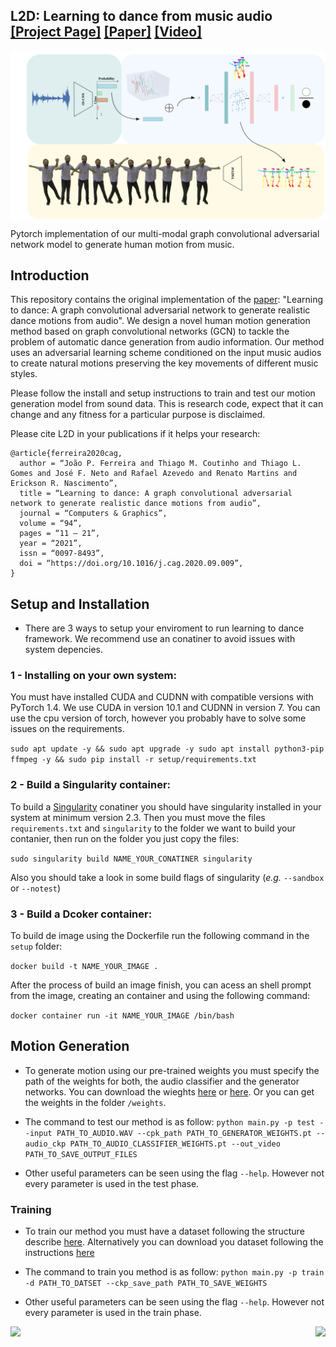 ## <b>L2D: Learning to dance from music audio</b> <br>[[Project Page]](https://www.verlab.dcc.ufmg.br/motion-analysis/cag2020/) [[Paper]](https://doi.org/10.1016/j.cag.2020.09.009) [[Video]](https://www.youtube.com/watch?v=fGDK6UkKzvA)

<img src='docs/assets/learning_to_dance.png' align="center" width=900 />

Pytorch implementation of our multi-modal graph convolutional adversarial network model to generate human motion from music.

## Introduction

This repository contains the original implementation of the [paper](https://doi.org/10.1016/j.cag.2020.09.009): "Learning to dance: A graph convolutional adversarial network to generate realistic dance motions from audio". We design a novel human motion generation method based on graph convolutional networks (GCN) to tackle the problem of automatic dance generation from audio information. Our method uses an adversarial learning scheme conditioned on the input music audios to create natural motions preserving the key movements of different music styles. 

Please follow the install and setup instructions to train and test our motion generation model from sound data. This is research code, expect that it can change and any fitness for a particular purpose is disclaimed.

Please cite L2D in your publications if it helps your research:

```
@article{ferreira2020cag,
  author = “João P. Ferreira and Thiago M. Coutinho and Thiago L. Gomes and José F. Neto and Rafael Azevedo and Renato Martins and Erickson R. Nascimento”,
  title = “Learning to dance: A graph convolutional adversarial network to generate realistic dance motions from audio”,
  journal = “Computers & Graphics”,
  volume = “94”,
  pages = “11 – 21”,
  year = “2021”,
  issn = “0097-8493”,
  doi = “https://doi.org/10.1016/j.cag.2020.09.009”,
}
```

## Setup and Installation 

* There are 3 ways to setup your enviroment to run learning to dance framework. We recommend use an conatiner to avoid issues with system depencies.
### 1 - Installing on your own system:
  You must have installed CUDA and CUDNN with compatible versions with PyTorch 1.4. We use CUDA in version 10.1 and CUDNN in version 7. You can use the cpu version of torch, however you probably have to solve some issues on the requirements.

  ```sudo apt update -y && sudo apt upgrade -y sudo apt install python3-pip ffmpeg -y && sudo pip install -r setup/requirements.txt```
### 2 - Build a Singularity container:
  To build a [Singularity](https://sylabs.io/docs/) conatiner you should have singularity installed in your system at minimum version 2.3. Then you must move the files ```requirements.txt``` and ```singularity``` to the folder we want to build your contanier, then run on the folder you just copy the files:

  ```sudo singularity build NAME_YOUR_CONATINER singularity```

  Also you should take a look in some build flags of singularity (_e.g._ ```--sandbox``` or ```--notest```)

### 3 - Build a Dcoker container:

  To build de image using the Dockerfile run the following command in the ```setup``` folder:

  ```docker build -t NAME_YOUR_IMAGE .```

  After the process of build an image finish, you can acess an shell prompt from the image, creating an container and using the following command:

  ```docker container run -it NAME_YOUR_IMAGE /bin/bash```

## Motion Generation

* To generate motion using our pre-trained weights you must specify the path of the weights for both, the audio classifier and the generator networks. You can download the wieghts [here]() or [here](). Or you can get the weights in the folder ```/weights```.

* The command to test our method is as follow:
```python main.py -p test --input PATH_TO_AUDIO.WAV --cpk_path PATH_TO_GENERATOR_WEIGHTS.pt --audio_ckp PATH_TO_AUDIO_CLASSIFIER_WEIGHTS.pt --out_video PATH_TO_SAVE_OUTPUT_FILES```

* Other useful parameters can be seen using the flag ```--help```. However not every parameter is used in the test phase.

### Training

* To train our method you must have a dataset following the structure describe [here](./dataset_tools/README.md). Alternatively you can download you dataset following the instructions [here](./dataset.md)

* The command to train you method is as follow:
```python main.py -p train -d PATH_TO_DATSET --ckp_save_path PATH_TO_SAVE_WEIGHTS```

* Other useful parameters can be seen using the flag ```--help```. However not every parameter is used in the train phase.

<img align="left" width="auto" height="75" src="./docs/assets/ufmg.png">
<img align="right" width="auto" height="75" src="./docs/assets/verlab.png">
<br/>
